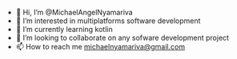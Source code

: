 - 👋 Hi, I’m @MichaelAngelNyamariva
- 👀 I’m interested in multiplatforms software development
- 🌱 I’m currently learning kotlin
- 💞️ I’m looking to collaborate on any sofware development project
- 📫 How to reach me michaelnyamariva@gmail.com

<!---
MichaelAngelNyamariva/MichaelAngelNyamariva is a ✨ special ✨ repository because its `README.md` (this file) appears on your GitHub profile.
You can click the Preview link to take a look at your changes.
--->
